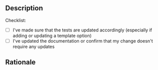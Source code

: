 <!-- Thank you for helping us out: your efforts mean a great deal to the project and the community as a whole! -->


## Description

<!-- What's it you're proposing? -->

Checklist:

- [ ] I've made sure that the tests are updated accordingly (especially if adding or updating a template option)
- [ ] I've updated the documentation or confirm that my change doesn't require any updates

## Rationale

<!--
Why does this project need the change you're proposing?
If this pull request fixes an open issue, don't forget to link it with `Fix #NNNN`
-->
